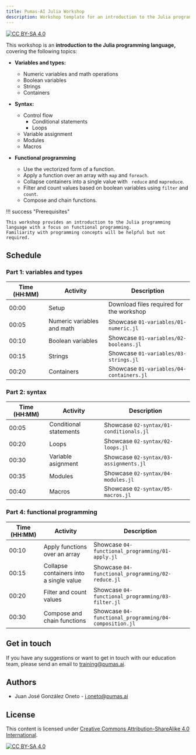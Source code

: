 ```yaml
---
title: Pumas-AI Julia Workshop 
description: Workshop template for an introduction to the Julia programming language. Covers variables and types, syntax, functions and functional programming
---
```


[![CC BY-SA 4.0](https://img.shields.io/badge/License-CC%20BY--SA%204.0-lightgrey.svg)](http://creativecommons.org/licenses/by-sa/4.0/)

This workshop is an **introduction to the Julia programming language,** covering the following topics:

- **Variables and types:**
    - Numeric variables and math operations
    - Boolean variables
    - Strings
    - Containers

- **Syntax:**
    - Control flow
        - Conditional statements
        - Loops
    - Variable assignment
    - Modules
    - Macros

- **Functional programming**
    - Use the vectorized form of a function.
    - Apply a function over an array with `map` and `foreach`.
    - Collapse containers into a single value with ` reduce` and `mapreduce`.
    - Filter and count values based on boolean variables using `filter` and `count`.
    - Compose and chain functions. 

!!! success "Prerequisites"

    This workshop provides an introduction to the Julia programming language with a focus on functional programming. 
    Familiarity with programming concepts will be helpful but not required.

## Schedule

### Part 1: variables and types

| Time (HH:MM) | Activity                    | Description                               |
|--------------|-----------------------------|-------------------------------------------|
| 00:00        | Setup                       | Download files required for the workshop  |
| 00:05        | Numeric variables and math  | Showcase `01-variables/01-numeric.jl`     |
| 00:10        | Boolean variables           | Showcase `01-variables/02-booleans.jl`    |
| 00:15        | Strings                     | Showcase `01-variables/03-strings.jl`     |
| 00:20        | Containers                  | Showcase `01-variables/04-containers.jl`  |

### Part 2: syntax

| Time (HH:MM) | Activity                  | Description                             |
|--------------|---------------------------|-----------------------------------------|
| 00:05        | Conditional statements    | Showcase `02-syntax/01-conditionals.jl` |
| 00:20        | Loops                     | Showcase `02-syntax/02-loops.jl`        |
| 00:30        | Variable asignment        | Showcase `02-syntax/03-assignments.jl`  |
| 00:35        | Modules                   | Showcase `02-syntax/04-modules.jl`      |
| 00:40        | Macros                    | Showcase `02-syntax/05-macros.jl`       |

### Part 4: functional programming

| Time (HH:MM) | Activity                                | Description                                            |
|--------------|-----------------------------------------|--------------------------------------------------------|
| 00:10        | Apply functions over an array           | Showcase `04-functional_programming/01-apply.jl`       |
| 00:15        | Collapse containers into a single value | Showcase `04-functional_programming/02-reduce.jl`      |
| 00:20        | Filter and count values                 | Showcase `04-functional_programming/03-filter.jl`      |
| 00:30        | Compose and chain functions             | Showcase `04-functional_programming/04-composition.jl` |

## Get in touch

If you have any suggestions or want to get in touch with our education team,
please send an email to <training@pumas.ai>.

## Authors

- Juan José González Oneto - <j.oneto@pumas.ai>

## License

This content is licensed under [Creative Commons Attribution-ShareAlike 4.0 International](http://creativecommons.org/licenses/by-sa/4.0/).

[![CC BY-SA 4.0](https://licensebuttons.net/l/by-sa/4.0/88x31.png)](http://creativecommons.org/licenses/by-sa/4.0/)
